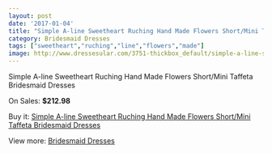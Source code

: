 ```yaml
---
layout: post
date: '2017-01-04'
title: "Simple A-line Sweetheart Ruching Hand Made Flowers Short/Mini Taffeta Bridesmaid Dresses"
category: Bridesmaid Dresses
tags: ["sweetheart","ruching","line","flowers","made"]
image: http://www.dressesular.com/3751-thickbox_default/simple-a-line-sweetheart-ruching-hand-made-flowers-short-mini-taffeta-bridesmaid-dresses.jpg
---
```

Simple A-line Sweetheart Ruching Hand Made Flowers Short/Mini Taffeta Bridesmaid Dresses

On Sales: **$212.98**
<a href="https://www.dressesular.com/bridesmaid-dresses/1454-simple-a-line-sweetheart-ruching-hand-made-flowers-short-mini-taffeta-bridesmaid-dresses.html"><amp-img layout="responsive" width="600" height="600" src="//www.dressesular.com/3751-thickbox_default/simple-a-line-sweetheart-ruching-hand-made-flowers-short-mini-taffeta-bridesmaid-dresses.jpg" alt="Simple A-line Sweetheart Ruching Hand Made Flowers Short/Mini Taffeta Bridesmaid Dresses 0" /></a>

Buy it: [Simple A-line Sweetheart Ruching Hand Made Flowers Short/Mini Taffeta Bridesmaid Dresses](https://www.dressesular.com/bridesmaid-dresses/1454-simple-a-line-sweetheart-ruching-hand-made-flowers-short-mini-taffeta-bridesmaid-dresses.html "Simple A-line Sweetheart Ruching Hand Made Flowers Short/Mini Taffeta Bridesmaid Dresses")

View more: [Bridesmaid Dresses](https://www.dressesular.com/4-bridesmaid-dresses "Bridesmaid Dresses")